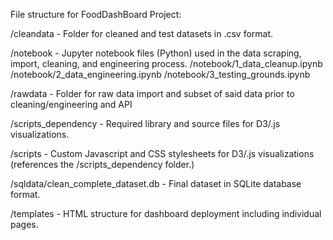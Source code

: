 File structure for FoodDashBoard Project:

/cleandata - Folder for cleaned and test datasets in .csv format.

/notebook - Jupyter notebook files (Python) used in the data scraping, import, cleaning, and engineering process.
	/notebook/1_data_cleanup.ipynb
	/notebook/2_data_engineering.ipynb
	/notebook/3_testing_grounds.ipynb

/rawdata - Folder for raw data import and subset of said data prior to cleaning/engineering and API

/scripts_dependency - Required library and source files for D3/.js visualizations.

/scripts - Custom Javascript and CSS stylesheets for D3/.js visualizations (references the /scripts_dependency folder.)

/sqldata/clean_complete_dataset.db - Final dataset in SQLite database format.

/templates - HTML structure for dashboard deployment including individual pages. 